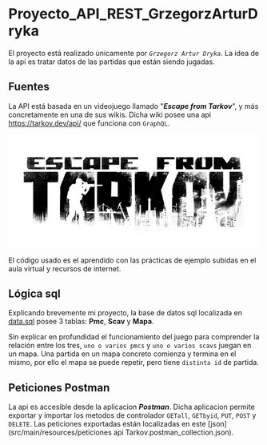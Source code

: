 # Proyecto_API_REST_GrzegorzArturDryka


El proyecto está realizado únicamente por _`Grzegorz Artur Dryka`_.
La idea de la api es tratar datos de las partidas que están siendo jugadas.

## Fuentes

La API está basada en un videojuego llamado "**_Escape from Tarkov_**", y más concretamente en una de sus wikis. Dicha wiki posee una api https://tarkov.dev/api/ que funciona con `GraphQL`.

![](src/main/resources/img.png)

El código usado es el aprendido con las prácticas de ejemplo subidas en el aula virtual y recursos de internet. 

## Lógica sql

Explicando brevemente mi proyecto, la base de datos sql localizada en [data.sql](src/main/resources/data.sql) posee 3 tablas: **Pmc**, **Scav** y **Mapa**. 

Sin explicar en profundidad el funcionamiento del juego para comprender la relación entre los tres, `uno o varios pmcs` y `uno o varios scavs` juegan en un mapa. Una partida en un mapa concreto comienza y termina en el mismo, por ello el mapa se puede repetir, pero tiene `distinta id` de partida.

## Peticiones Postman

La api es accesible desde la aplicacion **_Postman_**. Dicha aplicacion permite exportar y importar los metodos de controlador `GETall`, `GETbyid`, `PUT`, `POST` y `DELETE`. 
Las peticiones exportadas  están localizadas en este [json](src/main/resources/peticiones api Tarkov.postman_collection.json).